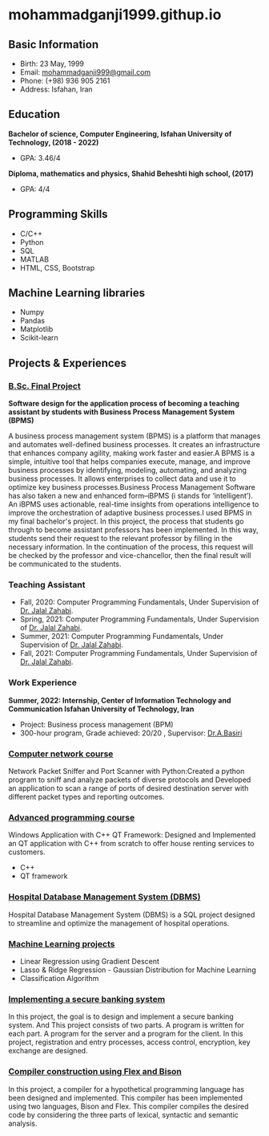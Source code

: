 # mohammadganji1999.githup.io

## Basic Information
- Birth: 23 May, 1999
- Email: mohammadganji999@gmail.com
- Phone: (+98) 936 905 2161
- Address: Isfahan, Iran
  
## Education
**Bachelor of science, Computer Engineering, Isfahan University of Technology, (2018 - 2022)**
- GPA: 3.46/4 

**Diploma, mathematics and physics, Shahid Beheshti high school, (2017)**
- GPA: 4/4 


## Programming Skills
- C/C++
- Python
- SQL
- MATLAB
- HTML, CSS, Bootstrap
  
## Machine Learning libraries
- Numpy
- Pandas
- Matplotlib
- Scikit-learn

## Projects & Experiences 

### [B.Sc. Final Project](https://github.com/mohammadganji1999/BPMS)
**Software design for the application process of becoming a teaching assistant by students with Business Process Management System (BPMS)**

A business process management system (BPMS) is a platform that manages and automates well-defined business processes. It creates an infrastructure that enhances company agility, making work faster and easier.A BPMS is a simple, intuitive tool that helps companies execute, manage, and improve business processes by identifying, modeling, automating, and analyzing business processes. It allows enterprises to collect data and use it to optimize key business processes.Business Process Management Software has also taken a new and enhanced form–iBPMS (i stands for ‘intelligent’). An iBPMS uses actionable, real-time insights from operations intelligence to improve the orchestration of adaptive business processes.I used BPMS in my final bachelor's project. In this project, the process that students go through to become assistant professors has been implemented. In this way, students send their request to the relevant professor by filling in the necessary information. In the continuation of the process, this request will be checked by the professor and vice-chancellor, then the final result will be communicated to the students.
### Teaching Assistant 	

- Fall, 2020: Computer Programming Fundamentals, Under Supervision of [Dr. Jalal Zahabi](https://scholar.google.com/citations?hl=en&user=xsY6VrEAAAAJ).
- Spring, 2021: Computer Programming Fundamentals, Under Supervision of [Dr. Jalal Zahabi](https://scholar.google.com/citations?hl=en&user=xsY6VrEAAAAJ).
- Summer, 2021: Computer Programming Fundamentals, Under Supervision of [Dr. Jalal Zahabi](https://scholar.google.com/citations?hl=en&user=xsY6VrEAAAAJ).
- Fall, 2021: Computer Programming Fundamentals, Under Supervision of [Dr. Jalal Zahabi](https://scholar.google.com/citations?hl=en&user=xsY6VrEAAAAJ).

### Work Experience

**Summer, 2022: Internship, Center of Information Technology and Communication Isfahan University of Technology, Iran**
- Project: Business process management (BPM)
- 300-hour program, Grade achieved: 20/20 , Supervisor: [Dr.A.Basiri](https://scholar.google.com/citations?hl=en&user=Tz2cUoQAAAAJ)

### [Computer network course](https://github.com/mohammadganji1999/Network-Packet-Sniffer-and-Port-Scanner-with-Python)
Network Packet Sniffer and Port Scanner with Python:Created a python program to sniff and analyze packets of diverse protocols and Developed an application to scan a range of ports of desired destination server with different packet types and reporting outcomes.

### [Advanced programming course](https://github.com/mohammadganji1999/advanced-programming-project)
Windows Application with C++ QT Framework: Designed and Implemented an QT application with C++ from scratch to offer house renting services to customers.
- C++
- QT framework

### [Hospital Database Management System (DBMS)](https://github.com/mohammadganji1999/Hospital-Management-Database-SQL)
Hospital Database Management System (DBMS) is a SQL project designed to streamline and optimize the management of hospital operations.

### [Machine Learning projects](https://github.com/mohammadganji1999/Machine-Learning-projects)
- Linear Regression using Gradient Descent 
- Lasso & Ridge Regression - Gaussian Distribution for Machine Learning
- Classification Algorithm
  
###  [Implementing a secure banking system](https://github.com/mohammadganji1999/Implementing-a-secure-banking-system)
In this project, the goal is to design and implement a secure banking system. And This project consists of two parts. A program is written for each part. A program for the server and a program for the client. In this project, registration and entry processes, access control, encryption, key exchange are designed.

###  [Compiler construction using Flex and Bison](https://github.com/mohammadganji1999/Compiler-Construction-using-Flex-and-Bison)
In this project, a compiler for a hypothetical programming language has been designed and implemented. This compiler has been implemented using two languages, Bison and Flex. This compiler compiles the desired code by considering the three parts of lexical, syntactic and semantic analysis.
